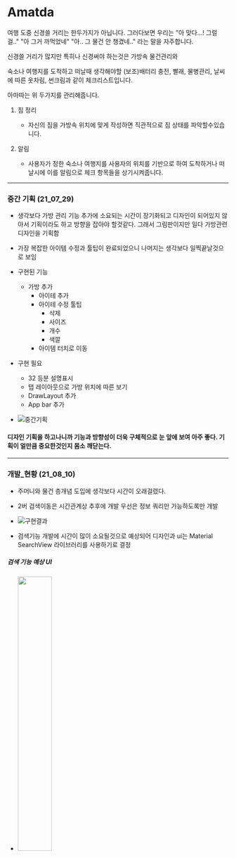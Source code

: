 # Amatda
여행 도중 신경쓸 거리는 한두가지가 아닙니다.
그러다보면 우리는 "아 맞다...! 그럴걸.." "아 그거 까먹었네" "아.. 그 물건 안 챙겼네.." 라는 말을 자주합니다.

신경쓸 거리가 많지만 특히나 신경써야 하는것은 가방속 물건관리와

숙소나 여행지를 도착하고 떠날때 생각해야할 (보조)배터리 충전, 빨래, 물병관리, 날씨에 따른 옷차림, 썬크림과 같이 체크리스트입니다.

아마따는 위 두가지를 관리해줍니다.

1. 짐 정리
    - 자신의 짐을 가방속 위치에 맞게 작성하면 직관적으로 짐 상태를 파악할수있습니다.

2. 알림
    - 사용자가 정한 숙소나 여행지를 사용자의 위치를 기반으로 하여 도착하거나 떠날시에 이를 알림으로 체크 항목들을 상기시켜줍니다.


---
### 중간 기획 (21_07_29)
* 생각보다 가방 관리 기능 추가에 소요되는 시간이 장기화되고 디자인이 되어있지 않아서 기획이라도 하고 방향을 잡아야 할것같다. 그래서 그림판이지만 일다 가방관련 디자인을 기획함
* 가장 복잡한 아이템 수정과 툴팁이 완료되었으니 나머지는 생각보다 일찍끝날것으로 보임
* 구현된 기능
  * 가방 추가
      * 아이테 추가
      * 아이테 수정 툴팁
        * 삭제
        * 사이즈
        * 개수
        * 색깔
      * 아이템 터치로 이동
* 구현 필요
  * 32 등분 설명표시
  * 탭 레이아웃으로 가방 위치에 따른 보기
  * DrawLayout 추가
  * App bar 추가
 
* ![중간기획](https://user-images.githubusercontent.com/51182964/127456396-e77f8dc8-6718-4980-8f4f-ae06b984ebcc.png)
#### 디자인 기획을 하고나니까 기능과 방향성이 더욱 구체적으로 눈 앞에 보여 아주 좋다. 기획이 얼만큼 중요한것인지 몸소 깨닫는다.
---
### 개발_현황 (21_08_10)
* 주머니와 물건 층개념 도입에 생각보다 시간이 오래걸렸다.
* 2버 검색이동은 시간관계상 추후에 개발 우선은 정보 쿼리만 가능하도록만 개발
* ![구현결과](https://user-images.githubusercontent.com/51182964/128870399-61a1a26f-bb72-40ed-afb3-b18d8d66858e.png)

* 검색기능 개발에 시간이 많이 소요될것으로 예상되어 디자인과 ui는 Material SearchView 라이브러리를 사용하기로 결정
##### 검색 기능 예상 UI
* <img src="https://user-images.githubusercontent.com/51182964/128870443-06fe76d7-ee38-4ffc-ab68-bcd70fe21b69.png" width="40%" height="40%">


